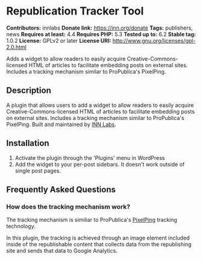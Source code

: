 # Republication Tracker Tool #
**Contributors:** innlabs
**Donate link:** https://inn.org/donate
**Tags:** publishers, news
**Requires at least:** 4.4
**Requires PHP:** 5.3
**Tested up to:** 6.2
**Stable tag:** 1.0.2
**License:** GPLv2 or later
**License URI:** http://www.gnu.org/licenses/gpl-2.0.html

Adds a widget to allow readers to easily acquire Creative-Commons-licensed HTML of articles to facilitate embedding posts on external sites. Includes a tracking mechanism similar to ProPublica's PixelPing.

## Description ##

A plugin that allows users to add a widget to allow readers to easily acquire Creative-Commons-licensed HTML of articles to facilitate embedding posts on external sites. Includes a tracking mechanism similar to ProPublica's PixelPing. Built and maintained by [INN Labs](https://labs.inn.org/).

## Installation ##

1. Activate the plugin through the 'Plugins' menu in WordPress
1. Add the widget to your per-post sidebars. It doesn't work outside of single post pages.

## Frequently Asked Questions ##

### How does the tracking mechanism work? ###

The tracking mechanism is similiar to ProPublica's [PixelPing](https://www.propublica.org/pixelping) tracking technology.

In this plugin, the tracking is achieved through an image element included inside of the republishable content that collects data from the republishing site and sends that data to Google Analytics.

